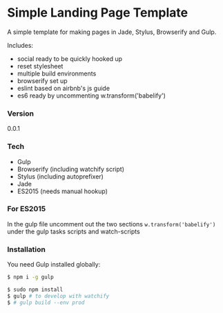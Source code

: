 # Simple Landing Page Template

A simple template for making pages in Jade, Stylus, Browserify and Gulp.

Includes:
  - social ready to be quickly hooked up
  - reset stylesheet
  - multiple build environments
  - browserify set up
  - eslint based on airbnb's js guide
  - es6 ready by uncommenting w.transform('babelify')

### Version
0.0.1

### Tech

* Gulp
* Browserify (including watchify script)
* Stylus (including autoprefixer)
* Jade
* ES2015 (needs manual hookup)

### For ES2015
In the gulp file uncomment out the two sections `w.transform('babelify')`
under the gulp tasks scripts and watch-scripts

### Installation

You need Gulp installed globally:

```sh
$ npm i -g gulp
```

```sh
$ sudo npm install
$ gulp # to develop with watchify
$ # gulp build --env prod
```
